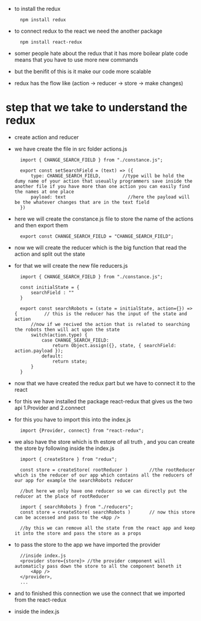 * to install the redux 

        npm install redux

* to connect redux to the react we need the another package

        npm install react-redux

* somer people hate about the redux that it has more boilear plate code means that you have to use more new commands 
* but the benifit of this is it make our code more scalable 

* redux has the flow like (action -> reducer -> store -> make changes)

# step that we take to understand the redux

* create action and reducer 

* we have create the file in src folder actions.js

        import { CHANGE_SEARCH_FIELD } from "./constance.js";

        export const setSearchField = (text) => ({
            type: CHANGE_SEARCH_FIELD,        //type will be hold the dumy name of your action that useually programmers save inside the another file if you have more than one action you can easily find the names at one place
            payload: text                       //here the payload will be the whatever changes that are in the text field
        })

* here we will create the constance.js file to store the name of the actions and then export them

        export const CHANGE_SEARCH_FIELD = "CHANGE_SEARCH_FIELD";

* now we will create the reducer which is the big function that read the action and split out the state

* for that we will create the new file reducers.js

        import { CHANGE_SEARCH_FIELD } from "./constance.js";

        const initialState = {
            searchField : ""
        }

        export const searchRobots = (state = initialState, action={}) => {          // this is the reducer has the input of the state and action
            //now if we recived the action that is related to searching the robots then will act upon the state
            switch(action.type) {
                case CHANGE_SEARCH_FIELD:
                    return Object.assign({}, state, { searchField: action.payload });
                default:
                    return state;
            }
        }

* now that we have created the redux part but we have to connect it to the react 

* for this we have installed the package react-redux that gives us the two api 1.Provider and 2.connect

* for this you have to import this into the index.js

        import {Provider, connect} from "react-redux";

* we also have the store which is th estore of all truth , and you can create the store by following inside the index.js

        import { createStore } from "redux";

        const store = createStore( rootReducer )        //the rootReducer which is the reducer of our app which contains all the reducers of our app for example the searchRobots reducer

        //but here we only have one reducer so we can directly put the reducer at the place of rootReducer

        import { searchRobots } from "./reducers";
        const store = createStore( searchRobots )       // now this store can be accessed and pass to the <App />

        //by this we can remove all the state from the react app and keep it into the store and pass the store as a props

* to pass the store to the app we have imported the provider 

        //inside index.js
        <provider store={store}> //the provider component will automaticly pass down the store to all the component beneth it
            <App />
        </provider>,
        ...

* and to finished this connection we use the connect that we imported from the react-redux
* inside the index.js

